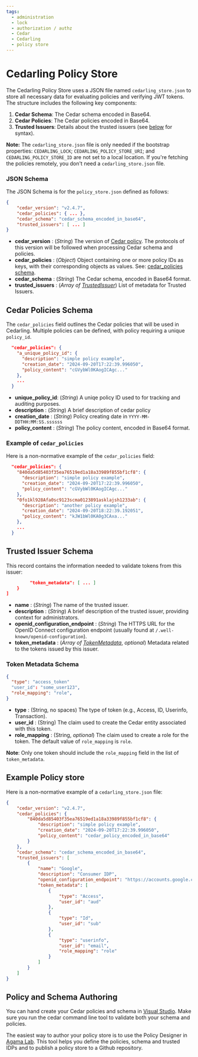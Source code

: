 ```yaml
---
tags:
  - administration
  - lock
  - authorization / authz
  - Cedar
  - Cedarling
  - policy store
---
```


# Cedarling Policy Store

The Cedarling Policy Store uses a JSON file named `cedarling_store.json` to store all necessary data for evaluating policies and verifying JWT tokens. The structure includes the following key components:

1. **Cedar Schema**: The Cedar schema encoded in Base64.
2. **Cedar Policies**: The Cedar policies encoded in Base64.
3. **Trusted Issuers**: Details about the trusted issuers (see [below](#trusted-issuer-schema) for syntax).

**Note:** The `cedarling_store.json` file is only needed if the bootstrap properties: `CEDARLING_LOCK`; `CEDARLING_POLICY_STORE_URI`; and `CEDARLING_POLICY_STORE_ID` are not set to a local location. If you're fetching the policies remotely, you don't need a `cedarling_store.json` file.

### JSON Schema

The JSON Schema is for the `policy_store.json` defined as follows:

```json
{
    "cedar_version": "v2.4.7",
    "cedar_policies": { ... },
    "cedar_schema": "cedar_schema_encoded_in_base64",
    "trusted_issuers": [ ... ]
}

```

- **cedar_version** : (*String*) The version of [Cedar policy](https://docs.cedarpolicy.com/). The protocols of this version will be followed when processing Cedar schema and policies.
- **cedar_policies** : (*Object*) Object containing one or more policy IDs as keys, with their corresponding objects as values. See: [cedar_policies schema](#cedar-policies-schema).
- **cedar_schema** : (*String*) The Cedar schema, encoded in Base64 format.
- **trusted_issuers** : (*Array of [TrustedIssuer](#trusted-issuer-schema)*) List of metadata for Trusted Issuers.

## Cedar Policies Schema

The `cedar_policies` field outlines the Cedar policies that will be used in Cedarling. Multiple policies can be defined, with policy requiring a unique `policy_id`.

```json
  "cedar_policies": {
    "a_unique_policy_id": {
      "description": "simple policy example",
      "creation_date": "2024-09-20T17:22:39.996050",
      "policy_content": "cGVybWl0KAogICAgc..."
    },
    ...
  }
```
- **unique_policy_id**: (*String*) A uniqe policy ID used to for tracking and auditing purposes.
- **description** : (*String*) A brief description of cedar policy
- **creation_date** :  (*String*) Policy creating date in `YYYY-MM-DDTHH:MM:SS.ssssss`
- **policy_content** : (*String*) The policy content, encoded in Base64 format.

### Example of `cedar_policies`

Here is a non-normative example of the `cedar_policies` field:

```json
  "cedar_policies": {
    "840da5d85403f35ea76519ed1a18a33989f855bf1cf8": {
      "description": "simple policy example",
      "creation_date": "2024-09-20T17:22:39.996050",
      "policy_content": "cGVybWl0KAogICAgc..."
    },
    "0fo1kl928Afa0sc9123scma0123891asklajsh1233ab": {
      "description": "another policy example",
      "creation_date": "2024-09-20T18:22:39.192051",
      "policy_content": "kJW1bWl0KA0g3CAxa..."
    },
    ...
  }
```

## Trusted Issuer Schema

This record contains the information needed to validate tokens from this issuer:

```json
         "token_metadata": [ ... ]
    }
]
```

- **name** : (*String*) The name of the trusted issuer.
- **description** : (*String*) A brief description of the trusted issuer, providing context for administrators.
- **openid_configuration_endpoint** : (*String*) The HTTPS URL for the OpenID Connect configuration endpoint (usually found at `/.well-known/openid-configuration`).
- **token_metadata** : (*Array of [TokenMetadata](#token-metadata-schema)*, *optional*) Metadata related to the tokens issued by this issuer.

### Token Metadata Schema


```json 
{
  "type": "access_token"
  "user_id": "some_user123",
  "role_mapping": "role",
}
```

- **type** : (String, no spaces) The type of token (e.g., Access, ID, Userinfo, Transaction).
- **user_id** : (String) The claim used to create the Cedar entity associated with this token.
- **role_mapping** : (String, *optional*) The claim used to create a role for the token. The default value of `role_mapping` is `role`.

**Note**: Only one token should include the `role_mapping` field in the list of `token_metadata`.

## Example Policy store

Here is a non-normative example of a `cedarling_store.json` file:

```json
{
    "cedar_version": "v2.4.7",
    "cedar_policies": {
        "840da5d85403f35ea76519ed1a18a33989f855bf1cf8": {
            "description": "simple policy example",
            "creation_date": "2024-09-20T17:22:39.996050",
            "policy_content": "cedar_policy_encoded_in_base64"
        }
    },
    "cedar_schema": "cedar_schema_encoded_in_base64",
    "trusted_issuers": [
        {
            "name": "Google",
            "description": "Consumer IDP",
            "openid_configuration_endpoint": "https://accounts.google.com/.well-known/openid-configuration",
            "token_metadata": [
                {
                    "type": "Access",
                    "user_id": "aud"
                },
                {
                    "type": "Id",
                    "user_id": "sub"
                },
                {
                    "type": "userinfo",
                    "user_id": "email",
                    "role_mapping": "role"
                }
            ]
        }
    ]
}
```


## Policy and Schema Authoring

You can hand create your Cedar policies and schema in 
[Visual Studio](https://marketplace.visualstudio.com/items?itemName=cedar-policy.vscode-cedar). 
Make sure you run the cedar command line tool to validate both your schema and policies. 

The easiest way to author your policy store is to use the Policy Designer in 
[Agama Lab](https://cloud.gluu.org/agama-lab). This tool helps you define the policies, schema and
trusted IDPs and to publish a policy store to a Github repository.
